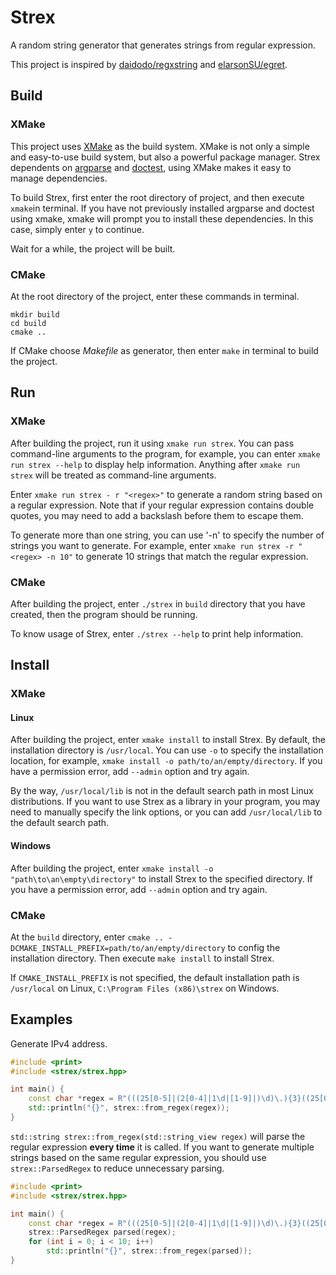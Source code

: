 # Strex
A random string generator that generates strings from regular expression.

This project is inspired by [daidodo/regxstring](https://github.com/daidodo/regxstring) and [elarsonSU/egret](https://github.com/elarsonSU/egret).

## Build
### XMake
This project uses [XMake](https://xmake.io/) as the build system. XMake is not only a simple and easy-to-use build system, but also a powerful package manager. Strex dependents on [argparse](https://github.com/p-ranav/argparse) and [doctest](https://github.com/p-ranav/argparse), using XMake makes it easy to manage dependencies.

To build Strex, first enter the root directory of project, and then execute `xmake`in terminal. If you have not previously installed argparse and doctest using xmake, xmake will prompt you to install these dependencies. In this case, simply enter `y` to continue.

Wait for a while, the project will be built.

### CMake
At the root directory of the project, enter these commands in terminal.

```shell
mkdir build
cd build
cmake ..
```

If CMake choose *Makefile* as generator, then enter `make` in terminal to build the project.

## Run
### XMake
After building the project, run it using `xmake run strex`. You can pass command-line arguments to the program, for example, you can enter `xmake run strex --help` to display help information. Anything after `xmake run strex` will be treated as command-line arguments.

Enter `xmake run strex - r "<regex>"` to generate a random string based on a regular expression. Note that if your regular expression contains double quotes, you may need to add a backslash before them to escape them.

To generate more than one string, you can use '-n' to specify the number of strings you want to generate. For example, enter `xmake run strex -r "<regex> -n 10"` to generate 10 strings that match the regular expression.

### CMake
After building the project, enter `./strex` in `build` directory that you have created, then the program should be running.

To know usage of Strex, enter `./strex --help` to print help information.

## Install
### XMake
#### Linux
After building the project, enter `xmake install` to install Strex. By default, the installation directory is `/usr/local`. You can use `-o` to specify the installation location, for example, `xmake install -o path/to/an/empty/directory`. If you have a permission error, add `--admin` option and try again.

By the way, `/usr/local/lib` is not in the default search path in most Linux distributions. If you want to use Strex as a library in your program, you may need to manually specify the link options, or you can add `/usr/local/lib` to the default search path.

#### Windows
After building the project, enter `xmake install -o "path\to\an\empty\directory"` to install Strex to the specified directory. If you have a permission error, add `--admin` option and try again.

### CMake
At the `build` directory, enter `cmake .. -DCMAKE_INSTALL_PREFIX=path/to/an/empty/directory` to config the installation directory. Then execute `make install` to install Strex.

If `CMAKE_INSTALL_PREFIX` is not specified, the default installation path is `/usr/local` on Linux, `C:\Program Files (x86)\strex` on Windows.

## Examples
Generate IPv4 address.

```c++
#include <print>
#include <strex/strex.hpp>

int main() {
    const char *regex = R"(((25[0-5]|(2[0-4]|1\d|[1-9]|)\d)\.){3}((25[0-5]|(2[0-4]|1\d|[1-9]|)\d)))";
    std::println("{}", strex::from_regex(regex));
}
```

`std::string strex::from_regex(std::string_view regex)` will parse the regular expression **every time** it is called. If you want to generate multiple strings based on the same regular expression, you should use `strex::ParsedRegex` to reduce unnecessary parsing.

```c++
#include <print>
#include <strex/strex.hpp>

int main() {
    const char *regex = R"(((25[0-5]|(2[0-4]|1\d|[1-9]|)\d)\.){3}((25[0-5]|(2[0-4]|1\d|[1-9]|)\d)))";
    strex::ParsedRegex parsed(regex);
    for (int i = 0; i < 10; i++)
        std::println("{}", strex::from_regex(parsed));
}
```